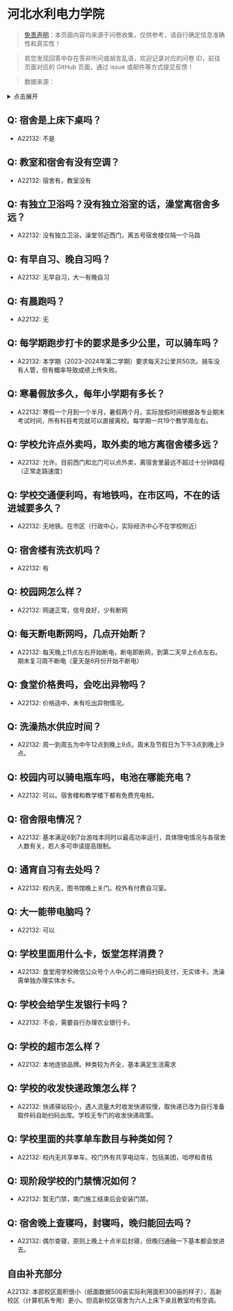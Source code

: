 # 河北水利电力学院

> [免责声明](https://colleges.chat/#_3)：本页面内容均来源于问卷收集，仅供参考，请自行确定信息准确性和真实性！

> 若您发现回答中存在答非所问或胡言乱语，欢迎记录对应的问卷 ID，前往页面对应的 GitHub 页面，通过 issue 或邮件等方式提交反馈！

> 数据来源：

<details><summary>点击展开</summary>
<ul>
<li>A22132: qingqi.xiao@sodayo.net (2024 年 06 月)</li>
</ul>
</details>

## Q: 宿舍是上床下桌吗？

- A22132: 不是

## Q: 教室和宿舍有没有空调？

- A22132: 宿舍有，教室没有

## Q: 有独立卫浴吗？没有独立浴室的话，澡堂离宿舍多远？

- A22132: 没有独立卫浴，澡堂邻近西门，离五号宿舍楼仅隔一个马路

## Q: 有早自习、晚自习吗？

- A22132: 无早自习，大一有晚自习

## Q: 有晨跑吗？

- A22132: 无

## Q: 每学期跑步打卡的要求是多少公里，可以骑车吗？

- A22132: 本学期（2023-2024年第二学期）要求每天2公里共50次。骑车没有人管，但有概率导致成绩上传失败。

## Q: 寒暑假放多久，每年小学期有多长？

- A22132: 寒假一个月到一个半月，暑假两个月，实际放假时间根据各专业期末考试时间，所有科目考完就可以直接离校。每学期一共19个教学周左右。

## Q: 学校允许点外卖吗，取外卖的地方离宿舍楼多远？

- A22132: 允许。目前西门和北门可以点外卖，离宿舍里最远不超过十分钟路程（正常走路速度）

## Q: 学校交通便利吗，有地铁吗，在市区吗，不在的话进城要多久？

- A22132: 无地铁。在市区（行政中心，实际经济中心不在学校附近）

## Q: 宿舍楼有洗衣机吗？

- A22132: 有

## Q: 校园网怎么样？

- A22132: 网速正常，信号良好，少有断网

## Q: 每天断电断网吗，几点开始断？

- A22132: 每天晚上11点左右开始断电，断电即断网，到第二天早上6点左右。期末复习周不断电（夏天是6月份开始不断电）

## Q: 食堂价格贵吗，会吃出异物吗？

- A22132: 价格适中，未有吃出异物情况。

## Q: 洗澡热水供应时间？

- A22132: 周一到周五为中午12点到晚上9点。周末及节假日为下午3点到晚上9点。

## Q: 校园内可以骑电瓶车吗，电池在哪能充电？

- A22132: 可以。宿舍楼和教学楼下都有免费充电桩。

## Q: 宿舍限电情况？

- A22132: 基本满足6到7台游戏本同时以最高功率运行，具体限电情况与各宿舍人数有关，若人多可申请提高限制。

## Q: 通宵自习有去处吗？

- A22132: 校内无，图书馆晚上关门。校外有付费自习室。

## Q: 大一能带电脑吗？

- A22132: 可以

## Q: 学校里面用什么卡，饭堂怎样消费？

- A22132: 食堂用学校微信公众号个人中心的二维码扫码支付，无实体卡。洗澡需单独办理实体水卡。

## Q: 学校会给学生发银行卡吗？

- A22132: 不会，需要自行办理农业银行卡。

## Q: 学校的超市怎么样？

- A22132: 本地连锁品牌。种类较为齐全，基本满足生活需求

## Q: 学校的收发快递政策怎么样？

- A22132: 快递驿站较小，遇人流量大时收发快递较慢，取快递已改为自行准备取件码自助扫码出库。学校无专门的收发快递政策。

## Q: 学校里面的共享单车数目与种类如何？

- A22132: 校内无共享单车。校门外有共享电动车，包括美团，哈啰和青桔

## Q: 现阶段学校的门禁情况如何？

- A22132: 暂无门禁，南门施工结束后会安装门禁。

## Q: 宿舍晚上查寝吗，封寝吗，晚归能回去吗？

- A22132: 偶尔查寝，原则上晚上十点半后封寝，但晚归通融一下基本都会放进去。

## 自由补充部分

A22132: 本部校区面积很小（纸面数据500亩实际利用面积300亩的样子），高新校区（计算机系专用）更小。但高新校区宿舍为六人上床下桌且教室均有空调。